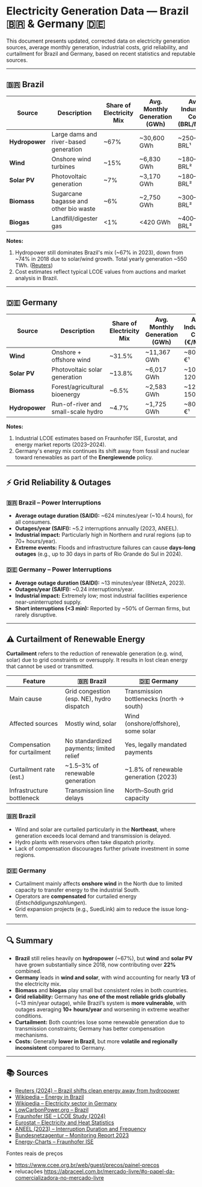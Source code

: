 # Electricity Generation Data — Brazil 🇧🇷 & Germany 🇩🇪

This document presents updated, corrected data on electricity generation sources, average monthly generation, industrial costs, grid reliability, and curtailment for Brazil and Germany, based on recent statistics and reputable sources.

---

## 🇧🇷 Brazil

| Source          | Description                                 | Share of Electricity Mix | Avg. Monthly Generation (GWh) | Avg. Industrial Cost (BRL/MWh) |
|-----------------|---------------------------------------------|---------------------------|-------------------------------|---------------------------------|
| **Hydropower**  | Large dams and river-based generation       | ~67%                      | ~30,600 GWh                   | ~250–300 BRL¹                   |
| **Wind**        | Onshore wind turbines                       | ~15%                      | ~6,830 GWh                    | ~180–250 BRL²                   |
| **Solar PV**    | Photovoltaic generation                     | ~7%                       | ~3,170 GWh                    | ~180–250 BRL²                   |
| **Biomass**     | Sugarcane bagasse and other bio waste       | ~6%                       | ~2,750 GWh                    | ~300–400 BRL²                   |
| **Biogas**      | Landfill/digester gas                       | <1%                       | <420 GWh                      | ~400–500 BRL²                   |

**Notes:**

1. Hydropower still dominates Brazil's mix (~67% in 2023), down from ~74% in 2018 due to solar/wind growth. Total yearly generation ~550 TWh. ([Reuters](https://www.reuters.com/markets/commodities/brazil-diversifies-clean-power-sources-away-hydro-2024-03-14))
2. Cost estimates reflect typical LCOE values from auctions and market analysis in Brazil.

---

## 🇩🇪 Germany

| Source          | Description                                  | Share of Electricity Mix | Avg. Monthly Generation (GWh) | Avg. Industrial Cost (€/MWh)  |
|-----------------|----------------------------------------------|---------------------------|-------------------------------|-------------------------------|
| **Wind**        | Onshore + offshore wind                      | ~31.5%                    | ~11,367 GWh                   | ~80–100 €¹                    |
| **Solar PV**    | Photovoltaic solar generation                | ~13.8%                    | ~6,017 GWh                    | ~100–120 €¹                   |
| **Biomass**     | Forest/agricultural bioenergy                | ~6.5%                     | ~2,583 GWh                    | ~120–150 €¹                   |
| **Hydropower**  | Run-of-river and small-scale hydro           | ~4.7%                     | ~1,725 GWh                    | ~80–110 €¹                    |

**Notes:**

1. Industrial LCOE estimates based on Fraunhofer ISE, Eurostat, and energy market reports (2023–2024).
2. Germany's energy mix continues its shift away from fossil and nuclear toward renewables as part of the **Energiewende** policy.

---

## ⚡ Grid Reliability & Outages

### 🇧🇷 Brazil – Power Interruptions

- **Average outage duration (SAIDI):** ~624 minutes/year (~10.4 hours), for all consumers.
- **Outages/year (SAIFI):** ~5.2 interruptions annually (2023, ANEEL).
- **Industrial impact:** Particularly high in Northern and rural regions (up to 70+ hours/year).
- **Extreme events:** Floods and infrastructure failures can cause **days-long outages** (e.g., up to 30 days in parts of Rio Grande do Sul in 2024).

### 🇩🇪 Germany – Power Interruptions

- **Average outage duration (SAIDI):** ~13 minutes/year (BNetzA, 2023).
- **Outages/year (SAIFI):** ~0.24 interruptions/year.
- **Industrial impact:** Extremely low; most industrial facilities experience near-uninterrupted supply.
- **Short interruptions (<3 min):** Reported by ~50% of German firms, but rarely disruptive.

---

## ⚠️ Curtailment of Renewable Energy

**Curtailment** refers to the reduction of renewable generation (e.g. wind, solar) due to grid constraints or oversupply. It results in lost clean energy that cannot be used or transmitted.

| Feature                    | 🇧🇷 Brazil                                 | 🇩🇪 Germany                             |
|----------------------------|-------------------------------------------|-----------------------------------------|
| Main cause                 | Grid congestion (esp. NE), hydro dispatch | Transmission bottlenecks (north → south)|
| Affected sources           | Mostly wind, solar                        | Wind (onshore/offshore), some solar     |
| Compensation for curtailment | No standardized payments; limited relief | Yes, legally mandated payments          |
| Curtailment rate (est.)    | ~1.5–3% of renewable generation           | ~1.8% of renewable generation (2023)    |
| Infrastructure bottleneck | Transmission line delays                  | North–South grid capacity                |

### 🇧🇷 Brazil

- Wind and solar are curtailed particularly in the **Northeast**, where generation exceeds local demand and transmission is delayed.
- Hydro plants with reservoirs often take dispatch priority.
- Lack of compensation discourages further private investment in some regions.

### 🇩🇪 Germany

- Curtailment mainly affects **onshore wind** in the North due to limited capacity to transfer energy to the industrial South.
- Operators are **compensated** for curtailed energy (*Entschädigungszahlungen*).
- Grid expansion projects (e.g., SuedLink) aim to reduce the issue long-term.

---

## 🔍 Summary

- **Brazil** still relies heavily on **hydropower** (~67%), but **wind** and **solar PV** have grown substantially since 2018, now contributing over **22%** combined.
- **Germany** leads in **wind and solar**, with wind accounting for nearly **1/3** of the electricity mix.
- **Biomass** and **biogas** play small but consistent roles in both countries.
- **Grid reliability:** Germany has **one of the most reliable grids globally** (~13 min/year outage), while Brazil’s system is **more vulnerable**, with outages averaging **10+ hours/year** and worsening in extreme weather conditions.
- **Curtailment:** Both countries lose some renewable generation due to transmission constraints; Germany has better compensation mechanisms.
- **Costs:** Generally **lower in Brazil**, but more **volatile and regionally inconsistent** compared to Germany.

---

## 📚 Sources

- [Reuters (2024) – Brazil shifts clean energy away from hydropower](https://www.reuters.com/markets/commodities/brazil-diversifies-clean-power-sources-away-hydro-2024-03-14)
- [Wikipedia – Energy in Brazil](https://en.wikipedia.org/wiki/Energy_in_Brazil)
- [Wikipedia – Electricity sector in Germany](https://en.wikipedia.org/wiki/Electricity_sector_in_Germany)
- [LowCarbonPower.org – Brazil](https://lowcarbonpower.org/region/Brazil)
- [Fraunhofer ISE – LCOE Study (2024)](https://www.ise.fraunhofer.de/en/publications/studies/lcoe.html)
- [Eurostat – Electricity and Heat Statistics](https://ec.europa.eu/eurostat/statistics-explained/index.php?title=Electricity_and_heat_statistics)
- [ANEEL (2023) – Interruption Duration and Frequency](https://www.aneel.gov.br/dados-tecnicos-interrupcoes)
- [Bundesnetzagentur – Monitoring Report 2023](https://www.bundesnetzagentur.de/EN/Areas/Energy)
- [Energy-Charts – Fraunhofer ISE](https://www.energy-charts.info/index.html?l=en&c=DE)



Fontes reais de preços
- https://www.ccee.org.br/web/guest/precos/painel-precos
- relucações https://abraceel.com.br/mercado-livre/#o-papel-da-comercializadora-no-mercado-livre


